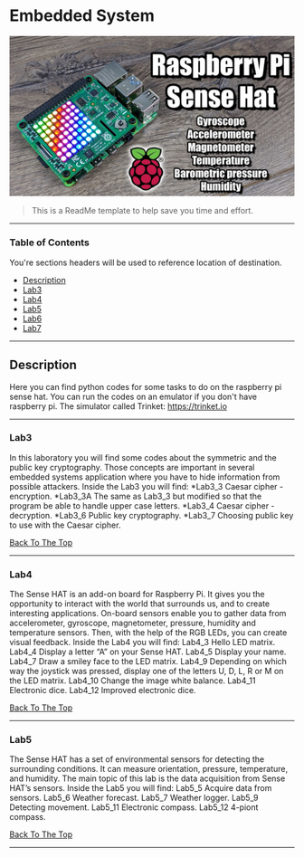# Embedded System

![Project Image](https://github.com/Haddad1995/Embedded-System/blob/master/raspberry%20pi%20sense%20hat.jpg?raw=true)

> This is a ReadMe template to help save you time and effort.
---

### Table of Contents
You're sections headers will be used to reference location of destination.

- [Description](#description)
- [Lab3](#Lab3)
- [Lab4](#Lab4)
- [Lab5](#Lab5)
- [Lab6](#Lab6)
- [Lab7](#Lab7)

---

## Description

Here you can find python codes for some tasks to do on the raspberry pi sense hat. 
You can run the codes on an emulator if you don't have raspberry pi.
The simulator called Trinket: https://trinket.io 

---

### Lab3
In this laboratory you will find some codes about the symmetric and the public
key cryptography. Those concepts are important in several embedded systems application
where you have to hide information from possible attackers.
Inside the Lab3 you will find:
*Lab3_3 Caesar cipher - encryption.
*Lab3_3A The same as Lab3_3 but modified so that the program be able to handle upper case letters.
*Lab3_4 Caesar cipher - decryption.
*Lab3_6 Public key cryptography.
*Lab3_7 Choosing public key to use with the Caesar cipher.



[Back To The Top](#Embedded-System)

---

### Lab4
The Sense HAT is an add-on board for Raspberry Pi. It gives you the opportunity to interact
with the world that surrounds us, and to create interesting applications. On-board sensors
enable you to gather data from accelerometer, gyroscope, magnetometer, pressure, humidity
and temperature sensors. Then, with the help of the RGB LEDs, you can create visual feedback.
Inside the Lab4 you will find:
Lab4_3 Hello LED matrix.
Lab4_4 Display a letter “A” on your Sense HAT.
Lab4_5 Display your name.
Lab4_7 Draw a smiley face to the LED matrix.
Lab4_9 Depending on which way the joystick was pressed, display one of the letters U, D, L, R or M
on the LED matrix.
Lab4_10 Change the image white balance.
Lab4_11 Electronic dice.
Lab4_12 Improved electronic dice.



[Back To The Top](#Embedded-System)

---

### Lab5
The Sense HAT has a set of environmental sensors for detecting the surrounding conditions.
It can measure orientation, pressure, temperature, and humidity. The main topic of this lab is
the data acquisition from Sense HAT’s sensors.
Inside the Lab5 you will find:
Lab5_5 Acquire data from sensors.
Lab5_6 Weather forecast.
Lab5_7 Weather logger.
Lab5_9 Detecting movement.
Lab5_11 Electronic compass.
Lab5_12 4-piont compass.



[Back To The Top](#Embedded-System)

---
